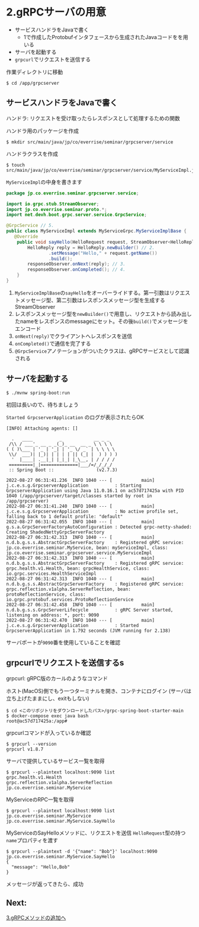 # 2.gRPCサーバの用意

- サービスハンドラをJavaで書く
  - 1で作成したProtobufインタフェースから生成されたJavaコードをを用いる
- サーバを起動する
- `grpcurl`でリクエストを送信する


作業ディレクトリに移動

```
$ cd /app/grpcserver
```

## サービスハンドラをJavaで書く


ハンドラ: リクエストを受け取ったらレスポンスとして処理するための関数

ハンドラ用のパッケージを作成

```
$ mkdir src/main/java/jp/co/everrise/seminar/grpcserver/service
```

ハンドラクラスを作成

```
$ touch src/main/java/jp/co/everrise/seminar/grpcserver/service/MyServiceImpl.java
```

`MyServiceImpl`の中身を書きます


```java
package jp.co.everrise.seminar.grpcserver.service;

import io.grpc.stub.StreamObserver;
import jp.co.everrise.seminar.proto.*;
import net.devh.boot.grpc.server.service.GrpcService;

@GrpcService // 5.
public class MyServiceImpl extends MyServiceGrpc.MyServiceImplBase {
   @Override
    public void sayHello(HelloRequest request, StreamObserver<HelloReply> responseObserver) { // 1.
        HelloReply reply = HelloReply.newBuilder() // 2.
                .setMessage("Hello," + request.getName())
                .build();
        responseObserver.onNext(reply); // 3.
        responseObserver.onCompleted(); // 4.
    }
}
```

1. `MyServiceImplBase`の`sayHello`をオーバーライドする。第一引数はリクエストメッセージ型、第二引数はレスポンスメッセージ型を生成するStreamObserver
2. レスポンスメッセージ型を`newBuilder()`で用意し、リクエストから読み出したnameをレスポンスのmessageにセット。その後`build()`でメッセージをエンコード
3. `onNext(reply)`でクライアントへレスポンスを送信
4. `onCompleted()`で通信を完了する
5. `@GrpcService`アノテーションがついたクラスは、gRPCサービスとして認識される

## サーバを起動する

```
$ ./mvnw spring-boot:run
```

初回は長いので、待ちましょう

`Started GrpcserverApplication` のログが表示されたらOK


```
[INFO] Attaching agents: []

  .   ____          _            __ _ _
 /\\ / ___'_ __ _ _(_)_ __  __ _ \ \ \ \
( ( )\___ | '_ | '_| | '_ \/ _` | \ \ \ \
 \\/  ___)| |_)| | | | | || (_| |  ) ) ) )
  '  |____| .__|_| |_|_| |_\__, | / / / /
 =========|_|==============|___/=/_/_/_/
 :: Spring Boot ::                (v2.7.3)

2022-08-27 06:31:41.236  INFO 1040 --- [           main] j.c.e.s.g.GrpcserverApplication          : Starting GrpcserverApplication using Java 11.0.16.1 on ac57d717425a with PID 1040 (/app/grpcserver/target/classes started by root in /app/grpcserver)
2022-08-27 06:31:41.240  INFO 1040 --- [           main] j.c.e.s.g.GrpcserverApplication          : No active profile set, falling back to 1 default profile: "default"
2022-08-27 06:31:42.055  INFO 1040 --- [           main] g.s.a.GrpcServerFactoryAutoConfiguration : Detected grpc-netty-shaded: Creating ShadedNettyGrpcServerFactory
2022-08-27 06:31:42.313  INFO 1040 --- [           main] n.d.b.g.s.s.AbstractGrpcServerFactory    : Registered gRPC service: jp.co.everrise.seminar.MyService, bean: myServiceImpl, class: jp.co.everrise.seminar.grpcserver.service.MyServiceImpl
2022-08-27 06:31:42.313  INFO 1040 --- [           main] n.d.b.g.s.s.AbstractGrpcServerFactory    : Registered gRPC service: grpc.health.v1.Health, bean: grpcHealthService, class: io.grpc.services.HealthServiceImpl
2022-08-27 06:31:42.313  INFO 1040 --- [           main] n.d.b.g.s.s.AbstractGrpcServerFactory    : Registered gRPC service: grpc.reflection.v1alpha.ServerReflection, bean: protoReflectionService, class: io.grpc.protobuf.services.ProtoReflectionService
2022-08-27 06:31:42.458  INFO 1040 --- [           main] n.d.b.g.s.s.GrpcServerLifecycle          : gRPC Server started, listening on address: *, port: 9090
2022-08-27 06:31:42.470  INFO 1040 --- [           main] j.c.e.s.g.GrpcserverApplication          : Started GrpcserverApplication in 1.792 seconds (JVM running for 2.138)
```

サーバポートが`9090`番を使用していることを確認

##  grpcurlでリクエストを送信するs

grpcurl: gRPC版のカールのようなコマンド

ホスト(MacOS)側でもう一つターミナルを開き、コンテナにログイン
(サーバは立ち上げたままにし、exitもしない)

```
$ cd <このリポジトリをダウンロードしたパス>/grpc-spring-boot-starter-main
$ docker-compose exec java bash
root@ac57d717425a:/app#
```

grpcurlコマンドが入っているか確認
```
$ grpcurl --version
grpcurl v1.8.7
```

サーバで提供しているサービス一覧を取得
```
$ grpcurl --plaintext localhost:9090 list
grpc.health.v1.Health
grpc.reflection.v1alpha.ServerReflection
jp.co.everrise.seminar.MyService
```

MyServiceのRPC一覧を取得
```
$ grpcurl --plaintext localhost:9090 list jp.co.everrise.seminar.MyService
jp.co.everrise.seminar.MyService.SayHello
```

MyServiceのSayHelloメソッドに、リクエストを送信
`HelloRequest`型の持つ`name`プロパティを渡す

```
$ grpcurl --plaintext -d '{"name": "Bob"}' localhost:9090 jp.co.everrise.seminar.MyService.SayHello
{
  "message": "Hello,Bob"
}
```

メッセージが返ってきたら、成功

## Next:
[3.gRPCメソッドの追加へ](./chap03.md)
